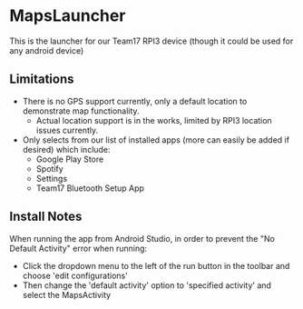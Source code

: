 # MapsLauncher
This is the launcher for our Team17 RPI3 device (though it could be used for any android device)

## Limitations ##
* There is no GPS support currently, only a default location to demonstrate map functionality.
  * Actual location support is in the works, limited by RPI3 location issues currently.
* Only selects from our list of installed apps (more can easily be added if desired) which include:
  * Google Play Store
  * Spotify
  * Settings
  * Team17 Bluetooth Setup App

## Install Notes ##
When running the app from Android Studio, in order to prevent the "No Default Activity" error when running: 
* Click the dropdown menu to the left of the run button in the toolbar and choose 'edit configurations'
* Then change the 'default activity' option to 'specified activity' and select the MapsActivity
